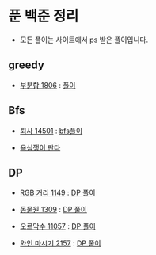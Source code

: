 # 푼 백준 정리
* 모든 풀이는 사이트에서 ps 받은 풀이입니다.
## greedy
* [부분합 1806](https://www.acmicpc.net/problem/1806) : [풀이](https://github.com/ManduTheCat/Algorithm_training/blob/master/back_jun/parial_sum_1806/partial.cpp)

## Bfs
* [퇴사 14501](https://www.acmicpc.net/problem/14501) : [bfs풀이](https://github.com/ManduTheCat/Algorithm_training/blob/master/back_jun/quit_job_14501/quit_jop.cpp)

* [욕심쟁이 판다](https://www.acmicpc.net/problem/1937)

## DP
* [RGB 거리 1149](https://www.acmicpc.net/problem/1149) : [DP 풀이](https://github.com/ManduTheCat/Algorithm_training/blob/master/back_jun/RGB_distance_1149/RGB.cpp)
* [동물원 1309](https://www.acmicpc.net/problem/1309) : [DP 풀이](https://github.com/ManduTheCat/Algorithm_training/blob/master/back_jun/zoo_1309/zoo.cpp)

* [오르막수 11057](https://www.acmicpc.net/problem/11057) : [DP 풀이](https://github.com/ManduTheCat/Algorithm_training/blob/master/back_jun/upper_number_11057/upper_number.cpp)

* [와인 마시기 2157](https://www.acmicpc.net/problem/2156) : [DP 풀이](https://github.com/ManduTheCat/Algorithm_training/blob/master/back_jun/wine/wine.cpp)

